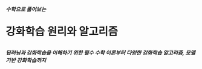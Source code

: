 <h5>수학으로 풀어보는</h5>
<p style = "font-size:2em; font-weight: bold; ">강화학습 원리와 알고리즘</p>

<h5>딥러닝과 강화학습을 이해하기 위한 필수 수학 이론부터 다양한 강화학습 알고리즘, 모델 기반 강화학습까지</h5>

